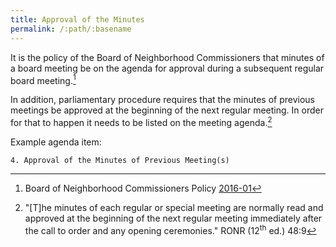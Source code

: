 ```yaml
---
title: Approval of the Minutes
permalink: /:path/:basename
---
```


It is the policy
of the Board
of Neighborhood Commissioners
that minutes
of a board meeting
be on the agenda
for approval
during a subsequent regular board meeting.[^bonc201601]

In addition,
parliamentary procedure requires
that the minutes
of previous meetings
be approved
at the beginning
of the next
regular meeting.
In order for that
to happen
it needs
to be listed
on the meeting agenda.[^ronrapprove]

Example agenda item:

    4. Approval of the Minutes of Previous Meeting(s)

[^bonc201601]: Board of Neighborhood Commissioners Policy [2016-01](https://empowerla.org/wp-content/uploads/2019/03/Amended-Minutes-Policy-Resolution1-03.18.19.pdf)

[^ronrapprove]:
    "[T]he minutes
    of each
    regular or special meeting
    are normally read
    and approved
    at the beginning
    of the next
    regular meeting
    immediately after
    the call to order
    and any opening ceremonies."
    RONR (12<sup>th</sup>&nbsp;ed.) 48:9
